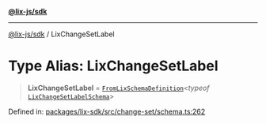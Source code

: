 [**@lix-js/sdk**](../README.md)

***

[@lix-js/sdk](../README.md) / LixChangeSetLabel

# Type Alias: LixChangeSetLabel

> **LixChangeSetLabel** = [`FromLixSchemaDefinition`](FromLixSchemaDefinition.md)\<*typeof* [`LixChangeSetLabelSchema`](../variables/LixChangeSetLabelSchema.md)\>

Defined in: [packages/lix-sdk/src/change-set/schema.ts:262](https://github.com/opral/monorepo/blob/fb8153a2c5d4710eaaabf056fe653be88060a185/packages/lix-sdk/src/change-set/schema.ts#L262)

